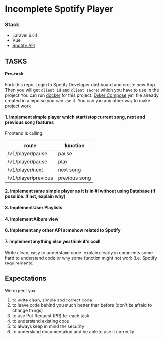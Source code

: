 # Incomplete Spotify Player

### Stack
- Laravel 6.0.1
- Vue
- [Spotify API](https://developer.spotify.com/)

## TASKS

#### Pre-task
Fork this repo.
Login to Spotify Developer dashboard and create new App. Then you will get `client id` and `client secret` which you have to use in the project
You can run [docker](https://www.docker.com/) for this project. [Doker Compose](https://docs.docker.com/compose/) yml file already created in a repo so you can use it. You can you any other way to make project work

#### 1. Implement simple player which start/stop current song, next and previous song features
Frontend is calling: 

| route | function |
| --- | --- |
| /v1/player/pause | pause |
| /v1/player/pause | play |
| /v1/player/next | next song |
| /v1/player/previous | previous song |

#### 2. Implement same simple player as it is in #1 without using Database (if possible. If not, explain why)

#### 3. Implement User Playlists

#### 4. Implement Album view

#### 6. Implement any other API somehow related to Spotify

#### 7. Implement anything else you think it's cool!

Write clean, easy to understand code. explain clearly in comments some hard to understand code or why some function might not work (i.e. Spotify requirements)

## Expectations

We expect you:
1. to write clean, simple and correct code
2. to leave code behind you much better than before (don't be afraid to change things)
3. to use Pull Request (PR) for each task
4. to understand existing code
5. to always keep in mind the security
6. to understand documentation and be able to use it correctly
